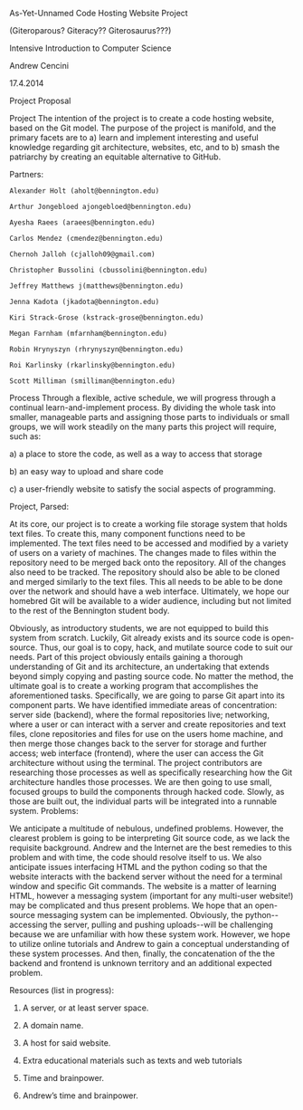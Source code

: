 As-Yet-Unnamed Code Hosting Website Project

(Giteroparous? Giteracy?? Giterosaurus???)

Intensive Introduction to Computer Science

Andrew Cencini

17.4.2014

Project Proposal

Project
	The intention of the project is to create a code hosting website, based on the Git model. The purpose of the project is manifold, and the primary facets are to a) learn and implement interesting and useful knowledge regarding git architecture, websites, etc, and to b) smash the patriarchy by creating an equitable alternative to GitHub.

Partners:

	Alexander Holt (aholt@bennington.edu)

	Arthur Jongebloed ajongebloed@bennington.edu)

	Ayesha Raees (araees@bennington.edu)	

	Carlos Mendez (cmendez@bennington.edu)

	Chernoh Jalloh (cjalloh09@gmail.com)

	Christopher Bussolini (cbussolini@bennington.edu)

	Jeffrey Matthews j(matthews@bennington.edu)

	Jenna Kadota (jkadota@bennington.edu)

	Kiri Strack-Grose (kstrack-grose@bennington.edu)

	Megan Farnham (mfarnham@bennington.edu)

	Robin Hrynyszyn (rhrynyszyn@bennington.edu)

	Roi Karlinsky (rkarlinsky@bennington.edu)

	Scott Milliman (smilliman@bennington.edu)
Process
	Through a flexible, active schedule, we will progress through a continual learn-and-implement process. By dividing the whole task into smaller, manageable parts and assigning those parts to individuals or small groups, we will work steadily on the many parts this project will require, such as:

a) a place to store the code, as well as a way to access that storage

b) an easy way to upload and share code

c) a user-friendly website to satisfy the social aspects of programming.

Project, Parsed:

At its core, our project is to create a working file storage system that holds text files. To create this, many component functions need to be implemented.
The text files need to be accessed and modified by a variety of users on a variety of machines. 
The changes made to files within the repository need to be merged back onto the repository. 
All of the changes also need to be tracked. 
The repository should also be able to be cloned and merged similarly to the text files. 
This all needs to be able to be done over the network and should have a web interface.
Ultimately, we hope our homebred Git will be available to a wider audience, including but not limited to the rest of the Bennington student body.

Obviously, as introductory students, we are not equipped to build this system from scratch. Luckily, Git already exists and its source code is open-source. Thus, our goal is to copy, hack, and mutilate source code to suit our needs. Part of this project obviously entails gaining a thorough understanding of Git and its architecture, an undertaking that extends beyond simply copying and pasting source code. No matter the method, the ultimate goal is to create a working program that accomplishes the aforementioned tasks.
Specifically,  we are going to parse Git apart into its component parts. We have identified immediate areas of concentration: server side (backend), where the formal repositories live; networking, where a user or can interact with a server and create repositories and text files, clone repositories and files for use on the users home machine, and then merge those changes back to the server for storage and further access; web interface (frontend), where the user can access the Git architecture without using the terminal. The project contributors are researching those processes as well as specifically researching how the Git architecture handles those processes. We are then going to use small, focused groups to build the components through hacked code. Slowly, as those are built out, the individual parts will be integrated into a runnable system. 
Problems:

We anticipate a multitude of nebulous, undefined problems. However, the clearest problem is going to be interpreting Git source code, as we lack the requisite background. Andrew and the Internet are the best remedies to this problem and with time, the code should resolve itself to us. We also anticipate issues interfacing HTML and the python coding so that the website interacts with the backend server without the need for a terminal window and specific Git commands.  The website is a matter of learning HTML, however a messaging system (important for any multi-user website!) may be complicated and thus present problems. We hope that an open-source messaging system can be implemented. Obviously, the python--accessing the server, pulling and pushing uploads--will be challenging because we are unfamiliar with how these system work. However, we hope to utilize online tutorials and Andrew to gain a conceptual understanding of these system processes. And then, finally, the concatenation of the the backend and frontend is unknown territory and an additional expected problem.

Resources (list in progress):

1. A server, or at least server space.

2. A domain name.

3. A host for said website.

4. Extra educational materials such as texts and web tutorials

5. Time and brainpower.

6. Andrew’s time and brainpower.


